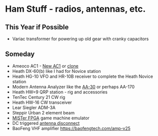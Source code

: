 # Ham Stuff - radios, antennas, etc.

## This Year if Possible

+ Variac transformer for powering up old gear with cranky capacitors

## Someday

+ Ameoco AC1 - [New AC1](https://www.thenewameco.com/) or [clone](https://www.etsy.com/listing/460326040/ameco-ac-1-40-m-cw-transmitter-replica)
+ Heath DX-60(b) like I had for Novice station
+ Heath HG-10 VFO and HR-10B receiver to complete the Heath Novice station
+ Modern Antenna Analyzer like the [AA-30](https://rigexpert.com/products/kits-analyzers/aa-30-zero/) or perhaps AA-170
+ Heath HW=9 QRP station - rig and accessories
+ TenTec Century 21 CW rig
+ Heath HW-16 CW transceiver
+ Lear Siegler ADM-3A
+ Steppir Urban 2 element beam
+ [MISTer FPGA](https://github.com/MiSTer-devel/Main_MiSTer/wiki) game machine emulator 
+ DC triggered [antenna disconnect](https://paradanradio.com/products/antenna-disconnect)
+ BaoFeng VHF amplifier https://baofengtech.com/amp-v25
